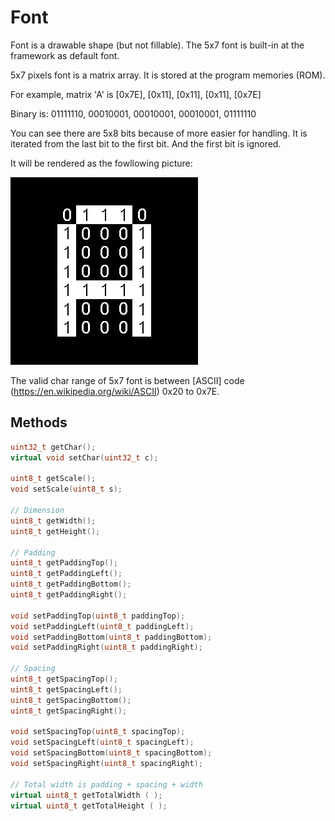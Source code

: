 # Font

Font is a drawable shape (but not fillable). The 5x7 font is built-in at the framework as default font.

5x7 pixels font is a matrix array. It is stored at the program memories (ROM).

For example, matrix 'A' is \[0x7E\], \[0x11\], \[0x11\], \[0x11\], \[0x7E\]

Binary is: 01111110, 00010001, 00010001, 00010001, 01111110

You can see there are 5x8 bits because of more easier for handling. It is iterated from the last bit to the first bit. And the first bit is ignored.

It will be rendered as the fowllowing picture:

<img src="5x7_render.jpg" width="300" />

The valid char range of 5x7 font is between [ASCII] code (https://en.wikipedia.org/wiki/ASCII) 0x20 to 0x7E.

## Methods
```cpp
uint32_t getChar();
virtual void setChar(uint32_t c);

uint8_t getScale();
void setScale(uint8_t s);

// Dimension
uint8_t getWidth();
uint8_t getHeight();

// Padding
uint8_t getPaddingTop();
uint8_t getPaddingLeft();
uint8_t getPaddingBottom();
uint8_t getPaddingRight();

void setPaddingTop(uint8_t paddingTop);
void setPaddingLeft(uint8_t paddingLeft);
void setPaddingBottom(uint8_t paddingBottom);
void setPaddingRight(uint8_t paddingRight);

// Spacing
uint8_t getSpacingTop();
uint8_t getSpacingLeft();
uint8_t getSpacingBottom();
uint8_t getSpacingRight();

void setSpacingTop(uint8_t spacingTop);
void setSpacingLeft(uint8_t spacingLeft);
void setSpacingBottom(uint8_t spacingBottom);
void setSpacingRight(uint8_t spacingRight);

// Total width is padding + spacing + width
virtual uint8_t getTotalWidth ( );
virtual uint8_t getTotalHeight ( );
```
